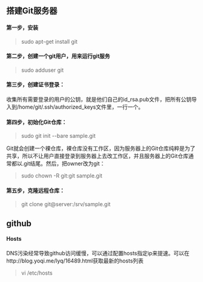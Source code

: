 ## 搭建Git服务器  
#### 第一步，安装
>sudo apt-get install git  

#### 第二步，创建一个git用户，用来运行git服务
>sudo adduser git  

#### 第三步，创建证书登录：  

收集所有需要登录的用户的公钥，就是他们自己的id_rsa.pub文件，把所有公钥导入到/home/git/.ssh/authorized_keys文件里，一行一个。  

#### 第四步，初始化Git仓库：  
>sudo git init --bare sample.git  

Git就会创建一个裸仓库，裸仓库没有工作区，因为服务器上的Git仓库纯粹是为了共享，所以不让用户直接登录到服务器上去改工作区，并且服务器上的Git仓库通常都以.git结尾。然后，把owner改为git：  
>sudo chown -R git:git sample.git  

#### 第五步，克隆远程仓库：  
>git clone git@server:/srv/sample.git  

## github  

#### Hosts  
DNS污染经常导致github访问缓慢，可以通过配置hosts指定ip来提速。可以在http://blog.yoqi.me/lyq/16489.html获取最新的hosts列表  
>vi /etc/hosts  
